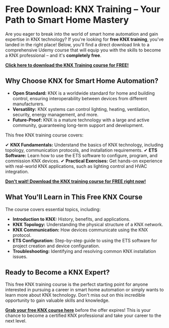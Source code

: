 # Free Download: KNX Training – Your Path to Smart Home Mastery

Are you eager to break into the world of smart home automation and gain expertise in KNX technology? If you're looking for **free KNX training**, you've landed in the right place! Below, you'll find a direct download link to a comprehensive Udemy course that will equip you with the skills to become a KNX professional – and it's **completely free**.

[**Click here to download the KNX Training course for FREE!**](https://udemywork.com/knx-training)

## Why Choose KNX for Smart Home Automation?

*   **Open Standard:** KNX is a worldwide standard for home and building control, ensuring interoperability between devices from different manufacturers.
*   **Versatility:** KNX systems can control lighting, heating, ventilation, security, energy management, and more.
*   **Future-Proof:** KNX is a mature technology with a large and active community, guaranteeing long-term support and development.

This free KNX training course covers:

✔ **KNX Fundamentals:** Understand the basics of KNX technology, including topology, communication protocols, and installation requirements.
✔ **ETS Software:** Learn how to use the ETS software to configure, program, and commission KNX devices.
✔ **Practical Exercises:** Get hands-on experience with real-world KNX applications, such as lighting control and HVAC integration.

[**Don't wait! Download the KNX training course for FREE right now!**](https://udemywork.com/knx-training)

## What You'll Learn in This Free KNX Course

The course covers essential topics, including:

*   **Introduction to KNX:** History, benefits, and applications.
*   **KNX Topology:** Understanding the physical structure of a KNX network.
*   **KNX Communication:** How devices communicate using the KNX protocol.
*   **ETS Configuration:** Step-by-step guide to using the ETS software for project creation and device configuration.
*   **Troubleshooting:** Identifying and resolving common KNX installation issues.

## Ready to Become a KNX Expert?

This free KNX training course is the perfect starting point for anyone interested in pursuing a career in smart home automation or simply wants to learn more about KNX technology. Don't miss out on this incredible opportunity to gain valuable skills and knowledge.

**[Grab your free KNX course here](https://udemywork.com/knx-training)** before the offer expires! This is your chance to become a certified KNX professional and take your career to the next level.
